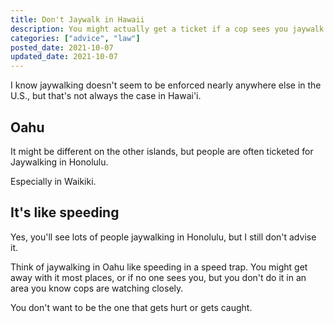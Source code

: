 ```yaml
---
title: Don't Jaywalk in Hawaii
description: You might actually get a ticket if a cop sees you jaywalk. Especially in Waikiki.
categories: ["advice", "law"]
posted_date: 2021-10-07
updated_date: 2021-10-07
---
```


I know jaywalking doesn't seem to be enforced nearly anywhere else in the U.S., but that's not always the case in Hawai'i.

## Oahu

It might be different on the other islands, but people are often ticketed for Jaywalking in Honolulu.

Especially in Waikiki.

## It's like speeding

Yes, you'll see lots of people jaywalking in Honolulu, but I still don't advise it.

Think of jaywalking in Oahu like speeding in a speed trap. You might get away with it most places, or if no one sees you, but you don't do it in an area you know cops are watching closely. 


You don't want to be the one that gets hurt or gets caught.